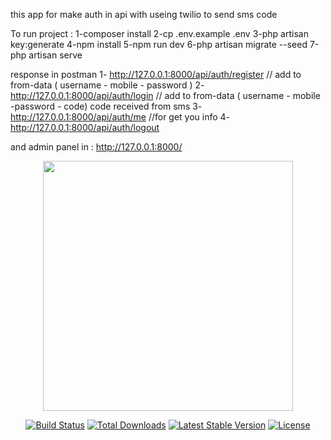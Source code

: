 this app for make auth in api with useing twilio to send sms code

To run project :
    1-composer install 
    2-cp .env.example .env
    3-php artisan key:generate
    4-npm install
    5-npm run dev
    6-php artisan migrate --seed 
    7-php artisan serve
    
    
  response in postman
           1- http://127.0.0.1:8000/api/auth/register  // add to from-data (  username - mobile - password   )
           2-  http://127.0.0.1:8000/api/auth/login    // add to from-data  ( username - mobile -password - code)    code received from sms
           3- http://127.0.0.1:8000/api/auth/me        //for get you info
           4-  http://127.0.0.1:8000/api/auth/logout
           
           
  and admin panel in :
         http://127.0.0.1:8000/
            


<p align="center"><a href="https://laravel.com" target="_blank"><img src="https://raw.githubusercontent.com/laravel/art/master/logo-lockup/5%20SVG/2%20CMYK/1%20Full%20Color/laravel-logolockup-cmyk-red.svg" width="400"></a></p>

<p align="center">
<a href="https://travis-ci.org/laravel/framework"><img src="https://travis-ci.org/laravel/framework.svg" alt="Build Status"></a>
<a href="https://packagist.org/packages/laravel/framework"><img src="https://img.shields.io/packagist/dt/laravel/framework" alt="Total Downloads"></a>
<a href="https://packagist.org/packages/laravel/framework"><img src="https://img.shields.io/packagist/v/laravel/framework" alt="Latest Stable Version"></a>
<a href="https://packagist.org/packages/laravel/framework"><img src="https://img.shields.io/packagist/l/laravel/framework" alt="License"></a>
</p>



